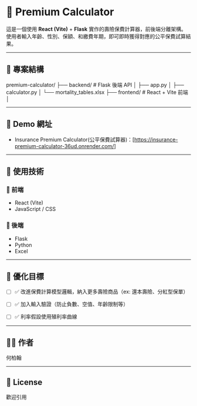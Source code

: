 # 🧮 Premium Calculator

這是一個使用 **React (Vite)** + **Flask** 實作的壽險保費計算器，前後端分離架構。  
使用者輸入年齡、性別、保額、和繳費年期，即可即時獲得對應的公平保費試算結果。

---

## 📁 專案結構
premium-calculator/ ├── backend/ # Flask 後端 API │ ├── app.py │ ├── calculator.py │ └── mortality_tables.xlsx 
                    ├── frontend/ # React + Vite 前端 │ 

---

## 🚀 Demo 網址
- Insurance Premium Calculator(公平保費試算器)：[https://insurance-premium-calculator-36ud.onrender.com/]

---

## 🧠 使用技術

### 🔹 前端
- React (Vite)
- JavaScript / CSS

### 🔹 後端
- Flask
- Python
- Excel

---
## 🎯 優化目標

- [ ] ✅ 改進保費計算模型邏輯，納入更多壽險商品（ex: 還本壽險、分紅型保單）
- [ ] ✅ 加入輸入驗證（防止負數、空值、年齡限制等）
- [ ] ✅ 利率假設使用殖利率曲線


---

## 🙋‍♂️ 作者
何柏翰

---
## 📄 License
歡迎引用
